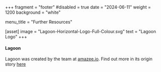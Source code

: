 +++
fragment = "footer"
#disabled = true
date = "2024-06-11"
weight = 1200
background = "white"

menu_title = "Further Resources"

[asset]
  image = "Lagoon-Horizontal-Logo-Full-Colour.svg"
  text = "Lagoon Logo"
+++

#### Lagoon

Lagoon was created by the team at [amazee.io](https://www.amazee.io). Find out more in its origin story [here](https://www.amazee.io/blog/post/introducing-lagoon-amazee-io-s-fully-open-source-docker-in-production-system)
